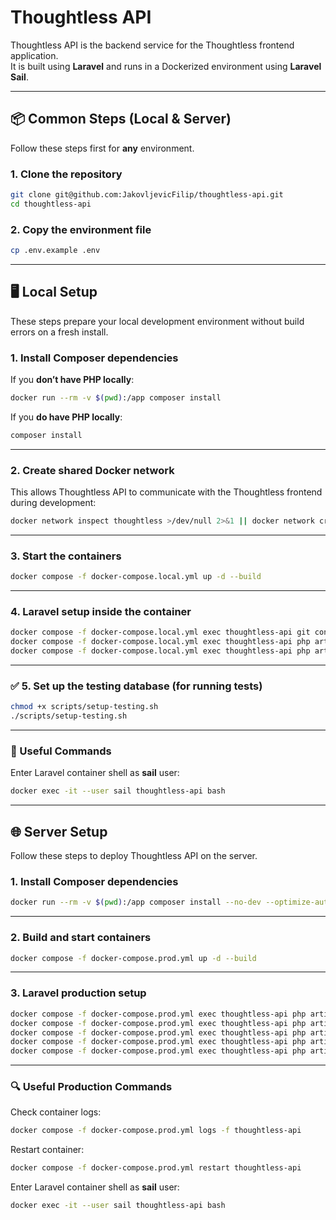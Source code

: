 # Thoughtless API

Thoughtless API is the backend service for the Thoughtless frontend application.  
It is built using **Laravel** and runs in a Dockerized environment using **Laravel Sail**.

---

## 📦 Common Steps (Local & Server)

Follow these steps first for **any** environment.

### 1. Clone the repository

```bash
git clone git@github.com:JakovljevicFilip/thoughtless-api.git
cd thoughtless-api
```

### 2. Copy the environment file

```bash
cp .env.example .env
```

---

## 🖥 Local Setup

These steps prepare your local development environment without build errors on a fresh install.

### 1. Install Composer dependencies

If you **don’t have PHP locally**:
```bash
docker run --rm -v $(pwd):/app composer install
```

If you **do have PHP locally**:
```bash
composer install
```

---

### 2. Create shared Docker network

This allows Thoughtless API to communicate with the Thoughtless frontend during development:

```bash
docker network inspect thoughtless >/dev/null 2>&1 || docker network create thoughtless
```

---

### 3. Start the containers

```bash
docker compose -f docker-compose.local.yml up -d --build
```

---

### 4. Laravel setup inside the container

```bash
docker compose -f docker-compose.local.yml exec thoughtless-api git config --global --add safe.directory /var/www/html
docker compose -f docker-compose.local.yml exec thoughtless-api php artisan key:generate
docker compose -f docker-compose.local.yml exec thoughtless-api php artisan migrate
```

---

### ✅ 5. Set up the testing database (for running tests)

```bash
chmod +x scripts/setup-testing.sh
./scripts/setup-testing.sh
```

---

### 🧰 Useful Commands

Enter Laravel container shell as **sail** user:
```bash
docker exec -it --user sail thoughtless-api bash
```

---

## 🌐 Server Setup

Follow these steps to deploy Thoughtless API on the server.

### 1. Install Composer dependencies

```bash
docker run --rm -v $(pwd):/app composer install --no-dev --optimize-autoloader
```

---

### 2. Build and start containers

```bash
docker compose -f docker-compose.prod.yml up -d --build
```

---

### 3. Laravel production setup

```bash
docker compose -f docker-compose.prod.yml exec thoughtless-api php artisan key:generate
docker compose -f docker-compose.prod.yml exec thoughtless-api php artisan migrate --force
docker compose -f docker-compose.prod.yml exec thoughtless-api php artisan config:cache
docker compose -f docker-compose.prod.yml exec thoughtless-api php artisan route:cache
docker compose -f docker-compose.prod.yml exec thoughtless-api php artisan view:cache
```

---

### 🔍 Useful Production Commands

Check container logs:
```bash
docker compose -f docker-compose.prod.yml logs -f thoughtless-api
```

Restart container:
```bash
docker compose -f docker-compose.prod.yml restart thoughtless-api
```

Enter Laravel container shell as **sail** user:
```bash
docker exec -it --user sail thoughtless-api bash
```
